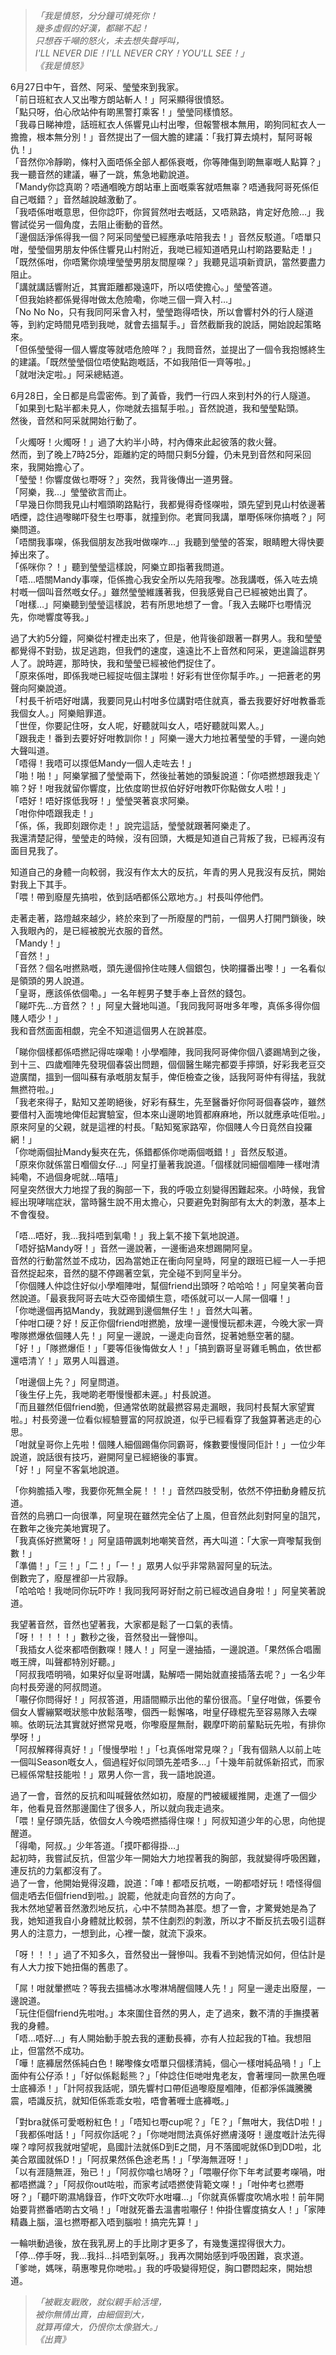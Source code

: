 >*「我是憤怒，分分鐘可燒死你！*  
>*幾多虛假的好漢，都睇不起！*  
>*只想吞千噸的怒火，未去想失聲呼叫，*  
>*I'LL NEVER DIE！I'LL NEVER CRY！YOU'LL SEE！」*  
>*《我是憤怒》*  
  
6月27日中午，音然、阿采、瑩瑩來到我家。  
「前日班紅衣人又出嚟方朗站斬人！」阿采顯得很憤怒。  
「點只呀，伯心欣站仲有啲黑警打乘客！」瑩瑩同樣憤怒。  
「我尋日睇神燈，話班紅衣人係響見山村出嚟，但報警根本無用，啲狗同紅衣人一擔擔，根本無分別！」音然提出了一個大膽的建議：「我打算去燒村，幫阿哥報仇！」  
「音然你冷靜啲，條村入面唔係全部人都係衰嘅，你等陣傷到啲無辜嘅人點算？」我一聽音然的建議，嚇了一跳，焦急地勸說道。  
「Mandy你諗真啲？唔通嗰晚方朗站車上面嘅乘客就唔無辜？唔通我阿哥死係佢自己嘅錯？」音然越說越激動了。  
「我唔係咁嘅意思，但你諗吓，你貿貿然咁去嘅話，又唔熟路，肯定好危險…」我嘗試從另一個角度，去阻止衝動的音然。  
「邊個話淨係得我一個？阿采同瑩瑩已經應承咗陪我去！」音然反駁道。「唔單只咁，瑩瑩個男朋友仲係住響見山村附近，我哋已經知道哂見山村啲路要點走！」  
「既然係咁，你唔驚你燒埋瑩瑩男朋友間屋㗎？」我聽見這項新資訊，當然要盡力阻止。  
「講就講話響附近，其實距離都幾遠吓，所以唔使擔心。」瑩瑩答道。  
「但我始終都係覺得咁做太危險嘞，你哋三個一齊入村…」  
「No No No，只有我同阿采會入村，瑩瑩跑得唔快，所以會響村外的行人隧道等，到約定時間見唔到我哋，就會去搵幫手。」音然截斷我的說話，開始說起策略來。  
「但係瑩瑩得一個人響度等就唔危險咩？」我問音然，並提出了一個令我抱憾終生的建議。「既然瑩瑩個位唔使點跑嘅話，不如我陪佢一齊等啦。」  
「就咁決定啦。」阿采總結道。  
  
6月28日，全日都是烏雲密佈。到了黃昏，我們一行四人來到村外的行人隧道。  
「如果到七點半都未見人，你哋就去搵幫手啦。」音然說道，我和瑩瑩點頭。  
然後，音然和阿采就開始行動了。  
  
「火燭呀！火燭呀！」過了大約半小時，村內傳來此起彼落的救火聲。  
然而，到了晚上7時25分，距離約定的時間只剩5分鐘，仍未見到音然和阿采回來，我開始擔心了。  
「瑩瑩！你響度做乜嘢呀？」突然，我背後傳出一道男聲。  
「阿樂，我…」瑩瑩欲言而止。  
「早幾日你問我見山村嗰頭啲路點行，我都覺得奇怪㗎啦，頭先望到見山村依邊著哂煙，諗住過嚟睇吓發生乜嘢事，就撞到你。老實同我講，單嘢係咪你搞嘅？」阿樂問道。  
「唔關我事㗎，係我個朋友氹我咁做㗎咋…」我聽到瑩瑩的答案，眼睛瞪大得快要掉出來了。  
「係咪你？！」聽到瑩瑩這樣說，阿樂立即指著我問道。  
「唔…唔關Mandy事㗎，佢係擔心我安全所以先陪我嚟。氹我講嘅，係入咗去燒村嘅一個叫音然嘅女仔。」雖然瑩瑩維護著我，但我感覺自己已經被她出賣了。  
「咁樣…」阿樂聽到瑩瑩這樣說，若有所思地想了一會。「我入去睇吓乜嘢情況先，你哋響度等我。」  
  
過了大約5分鐘，阿樂從村裡走出來了，但是，他背後卻跟著一群男人。我和瑩瑩都覺得不對勁，拔足逃跑，但我們的速度，遠遠比不上音然和阿采，更遑論這群男人了。說時遲，那時快，我和瑩瑩已經被他們捉住了。  
「原來係咁，即係我哋已經捉咗個主謀啦！好彩有世侄你幫手咋。」一把蒼老的男聲向阿樂說道。  
「村長千祈唔好咁講，我要同見山村咁多位講對唔住就真，番去我要好好咁教番乖我個女人。」阿樂賠罪道。  
「世侄，你要記住呀，女人呢，好聽就叫女人，唔好聽就叫累人。」  
「跟我走！番到去要好好咁教訓你！」阿樂一邊大力地拉著瑩瑩的手臂，一邊向她大聲叫道。  
「唔得！我唔可以揼低Mandy一個人走咗去！」  
「啪！啪！」阿樂掌摑了瑩瑩兩下，然後扯著她的頭髮說道：「你唔撚想跟我走丫嘛？好！咁我就留你響度，比依度啲世叔伯好好咁教吓你點做女人啦！」  
「唔好！唔好揼低我呀！」瑩瑩哭著哀求阿樂。  
「咁你仲唔跟我走！」  
「係，係，我即刻跟你走！」說完這話，瑩瑩就跟著阿樂走了。  
我還清楚記得，瑩瑩走的時候，沒有回頭，大概是知道自己背叛了我，已經再沒有面目見我了。  
  
知道自己的身體一向較弱，我沒有作太大的反抗，年青的男人見我沒有反抗，開始對我上下其手。  
「喂！帶到廢屋先搞啦，依到話哂都係公眾地方。」村長叫停他們。  
  
走著走著，路燈越來越少，終於來到了一所廢屋的門前，一個男人打開門鎖後，映入我眼內的，是已經被脫光衣服的音然。  
「Mandy！」  
「音然！」  
「音然？個名咁撚熟嘅，頭先邊個拎住咗賤人個銀包，快啲攞番出嚟！」一名看似是領頭的男人說道。  
「皇哥，應該係依個嘞。」一名年輕男子雙手奉上音然的錢包。  
「睇吓先…方音然？！」阿皇大聲地叫道。「我同我阿哥咁多年嚟，真係多得你個賤人唔少！」  
我和音然面面相覷，完全不知道這個男人在說甚麼。  
  
「睇你個樣都係唔撚記得咗㗎嘞！小學嗰陣，我同我阿哥俾你個八婆踢鳩到之後，到十三、四歲嗰陣先發現個春袋出問題，個個醫生睇完都耍手擰頭，好彩我老豆交遊廣闊，搵到一個叫蘇有承嘅朋友幫手，俾佢檢查之後，話我阿哥仲有得掹，我就無撚符啦。」  
「我老來得子，點知又差啲絕後，好彩有蘇生，先至醫番好你阿哥個春袋咋，雖然要借村入面塊地俾佢起實驗室，但本來山邊啲地質都麻麻地，所以就應承咗佢啦。」原來阿皇的父親，就是這裡的村長。「點知冤家路窄，你個賤人今日竟然自投羅網！」  
「你哋兩個扯Mandy髮夾在先，係錯都係你哋兩個嘅錯！」音然反駁道。  
「原來你就係當日嗰個女仔…」阿皇打量著我說道。「個樣就同細個嗰陣一樣咁清純嘞，不過個身呢就…嘻嘻」  
阿皇突然很大力地捏了我的胸部一下，我的呼吸立刻變得困難起來。小時候，我曾經出現哮喘症狀，當時醫生說不用太擔心，只要避免對胸部有太大的刺激，基本上不會復發。  
  
「唔…唔好，我…我抖唔到氣嘞！」我上氣不接下氣地說道。  
「唔好掂Mandy呀！」音然一邊說著，一邊衝過來想踢開阿皇。  
音然的行動當然並不成功，因為當她正在衝向阿皇時，阿皇的跟班已經一人一手把音然捉起來，音然的腿不停踢著空氣，完全碰不到阿皇半分。  
「你個賤人仲諗住好似小學嗰陣咁，幫個friend出頭呀？哈哈哈！」阿皇笑著向音然說道。「最衰我阿哥去咗大亞帝國傾生意，唔係就可以一人屌一個囉！」  
「你哋邊個再掂Mandy，我就踢到邊個無仔生！」音然大叫著。  
「仲咁口硬？好！反正你個friend咁撚脆，放埋一邊慢慢玩都未遲，今晚大家一齊嚟隊撚爆依個賤人先！」阿皇一邊說，一邊走向音然，捉著她懸空著的腿。  
「好！」「隊撚爆佢！」「要等佢後悔做女人！」「搞到霸哥皇哥雞毛鴨血，依世都還唔清丫！」眾男人叫囂道。  
  
「咁邊個上先？」阿皇問道。  
「後生仔上先，我哋啲老嘢慢慢都未遲。」村長說道。  
「而且雖然佢個friend脆，但通常依啲就最撚容易走漏眼，我同村長幫大家望實啦。」村長旁邊一位看似經驗豐富的阿叔說道，似乎已經看穿了我盤算著逃走的心思。  
「咁就皇哥你上先啦！個賤人細個踢傷你同霸哥，條數要慢慢同佢計！」一位少年說道，說話很有技巧，避開阿皇已經絕後的事實。  
「好！」阿皇不客氣地說道。  
  
「你夠膽插入嚟，我要你死無全屍！！！」音然四肢受制，依然不停扭動身體反抗道。  
音然的烏鴉口一向很準，阿皇現在雖然完全佔了上風，但音然此刻對阿皇的詛咒，在數年之後完美地實現了。  
「我真係好撚驚呀！」阿皇語帶諷刺地嘲笑音然，再大叫道：「大家一齊嚟幫我倒數！」  
「準備！」「三！」「二！」「一！」眾男人似乎非常熟習阿皇的玩法。  
倒數完了，廢屋裡卻一片寂靜。  
「哈哈哈！我哋同你玩吓咋！我同我阿哥好耐之前已經改過自身啦！」阿皇笑著說道。  
  
我望著音然，音然也望著我，大家都是鬆了一口氣的表情。  
「呀！！！！！」數秒之後，音然發出一聲慘叫。  
「我插女人從來都唔倒數㗎！賤人！」阿皇一邊抽插，一邊說道。「果然係合唱團嘅王牌，叫聲都特別好聽。」  
「阿叔我唔明喎，如果好似皇哥咁講，點解唔一開始就直接插落去呢？」一名少年向村長旁邊的阿叔問道。  
「𡃁仔你問得好！」阿叔答道，用語間顯示出他的輩份很高。「皇仔咁做，係要令個女人響繃緊嘅狀態中放鬆落嚟，個西一鬆懈咯，咁皇仔碌棍先至容易隊入去㗎嘛。依啲玩法其實就好撚常見嘅，你嚟廢屋無耐，觀摩吓啲前輩點玩先啦，有排你學呀！」  
「阿叔解釋得真好！」「慢慢學啦！」「乜真係咁常見㗎？」「我有個熟人以前上咗一個叫Season嘅女人，個過程好似同頭先差唔多…」「十幾年前就係新招式，而家已經係常駐技能啦！」眾男人你一言，我一語地說道。  
  
過了一會，音然的反抗和叫喊聲依然如初，廢屋的門被緩緩推開，走進了一個少年，他看見音然那邊圍住了很多人，所以就向我走過來。  
「喂！皇仔頭先話，依個女人今晚唔撚插得住㗎！」阿叔知道少年的心思，向他提醒道。  
「得嘞，阿叔。」少年答道。「摸吓都得掛…」  
起初時，我嘗試反抗，但當少年一開始大力地捏著我的胸部，我就變得呼吸困難，連反抗的力氣都沒有了。  
過了一會，他開始覺得沒趣，說道：「唓！都唔反抗嘅，一啲都唔好玩！唔怪得個個走哂去佢個friend到啦。」說罷，他就走向音然的方向了。  
我木然地望著音然激烈地反抗，心中不禁問為甚麼。想了一會，才驚覺她是為了我，她知道我自小身體就比較弱，禁不住劇烈的刺激，所以才不斷反抗去吸引這群男人的注意力，一想到此，心裡一酸，就流下淚來。  
  
「呀！！！」過了不知多久，音然發出一聲慘叫。我看不到她情況如何，但估計是有人大力按下她扭傷的舊患了。  
  
「屌！咁就暈撚咗？等我去搵桶冰水嚟淋鳩醒個賤人先！」阿皇一邊走出廢屋，一邊說道。  
「玩住佢個friend先啦咁。」本來圍住音然的男人，走了過來，數不清的手撫摸著我的身體。  
「唔…唔好…」有人開始動手脫去我的運動長褲，亦有人拉起我的T裇。我想阻止，但當然不成功。  
「嘩！底褲居然係純白色！睇嚟條女唔單只個樣清純，個心一樣咁純品喎！」「上面仲有公仔添！」「好似係鬆鬆熊？」「仲諗住佢哋咁鬼老友，會著埋同一款黑色喱士底褲添！」「計阿叔我話呢，頭先響村口帶佢過嚟廢屋嗰陣，佢都淨係識騰騰震，唔識反抗，就知佢係乖乖女啦，唔會著喱士底褲嘅。」  
  
「對bra就係可愛嘅粉紅色！」「唔知乜嘢cup呢？」「E？」「無咁大，我估D啦！」「我都係咁話！」「阿叔你話呢？」「你哋咁問法真係好撚膚淺呀！邊度嘅計法先得㗎？嗱阿叔我就咁望呢，島國計法就係D到E之間，月不落國呢就係D到DD啦，北美合眾國就係D！」「阿叔果然係色途老馬！」「學海無涯呀！」  
「以有涯隨無涯，殆已！」「阿叔你噏乜鳩呀？」「喂𡃁仔你下年考試要考㗎喎，咁都唔撚識？」「阿叔你out咗啦，而家考試唔撚使背範文㗎！」「咁仲考乜撚嘢呀？」「聽吓啲濕鳩錄音，作吓文吹吓水咁囉…」「你就真係響度吹鳩水啦！前年開始要背撚番哂啲古文喎！」「咁就死番去溫書啦𡃁仔！仲掛住響度搞女人！」「家陣精蟲上腦，溫乜撚嘢都入唔到腦啦！搞完先算！」  
  
一輪哄動過後，放在我乳房上的手比剛才更多了，有幾隻還捏得很大力。  
「停…停手呀，我…我抖…抖唔到氣呀。」我再次開始感到呼吸困難，哀求道。  
「爹哋，媽咪，萌惠嚟見你哋啦。」我的呼吸變得短促，胸口鬱悶起來，開始想道。  
  
>*「被戰友戰敗，就似親手給活埋，*  
>*被你無情出賣，由細個到大，*  
>*就算再偉大，仍恨你太像猶大。」*  
>*《出賣》*    
